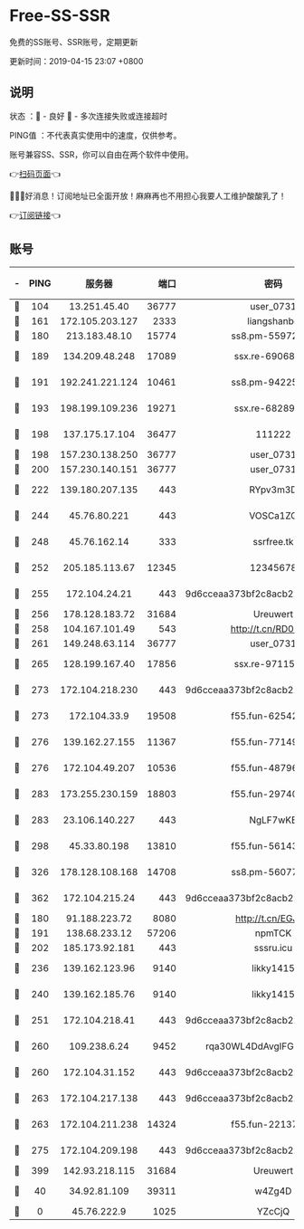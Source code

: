# Free-SS-SSR

免费的SS账号、SSR账号，定期更新

更新时间：2019-04-15 23:07 +0800

## 说明

状态     ：🙂 - 良好 🙁 - 多次连接失败或连接超时

PING值   ：不代表真实使用中的速度，仅供参考。

账号兼容SS、SSR，你可以自由在两个软件中使用。

👉[扫码页面](https://liesauer.github.io/Free-SS-SSR/)👈

🎉🎉🎉好消息！订阅地址已全面开放！麻麻再也不用担心我要人工维护酸酸乳了！

👉[订阅链接](https://www.liesauer.net/yogurt/subscribe?ACCESS_TOKEN=DAYxR3mMaZAsaqUb)👈

## 账号

|-|PING|服务器|端口|密码|加密方式|区域|
|:----:|:----:|:-----:|-----:|:----:|:----:|:----:|
|🙂|104|13.251.45.40|36777|user_0731|chacha20|SG|
|🙂|161|172.105.203.127|2333|liangshanbo|chacha20|JP|
|🙂|180|213.183.48.10|15774|ss8.pm-55972403|rc4-md5|RU|
|🙂|189|134.209.48.248|17089|ssx.re-69068513|aes-256-cfb|US|
|🙂|191|192.241.221.124|10461|ss8.pm-94225903|aes-256-cfb|US|
|🙂|193|198.199.109.236|19271|ssx.re-68289333|aes-256-cfb|US|
|🙂|198|137.175.17.104|36477|111222|aes-256-cfb|US|
|🙂|198|157.230.138.250|36777|user_0731|chacha20|US|
|🙂|200|157.230.140.151|36777|user_0731|chacha20|US|
|🙂|222|139.180.207.135|443|RYpv3m3D|aes-256-cfb|JP|
|🙂|244|45.76.80.221|443|VOSCa1ZG|aes-256-cfb|DE|
|🙂|248|45.76.162.14|333|ssrfree.tk|aes-256-cfb|SG|
|🙂|252|205.185.113.67|12345|12345678|aes-256-cfb|US|
|🙂|255|172.104.24.21|443|9d6cceaa373bf2c8acb22e60b6a58be6|aes-256-cfb|US|
|🙂|256|178.128.183.72|31684|Ureuwert|chacha20|US|
|🙂|258|104.167.101.49|543|http://t.cn/RD0D7sx|rc4-md5|CA|
|🙂|261|149.248.63.114|36777|user_0731|chacha20|CA|
|🙂|265|128.199.167.40|17856|ssx.re-97115769|aes-256-cfb|SG|
|🙂|273|172.104.218.230|443|9d6cceaa373bf2c8acb22e60b6a58be6|aes-256-cfb|US|
|🙂|273|172.104.33.9|19508|f55.fun-62542017|aes-256-cfb|SG|
|🙂|276|139.162.27.155|11367|f55.fun-77149220|aes-256-cfb|SG|
|🙂|276|172.104.49.207|10536|f55.fun-48796912|aes-256-cfb|SG|
|🙂|283|173.255.230.159|18803|f55.fun-29740639|aes-256-cfb|US|
|🙂|283|23.106.140.227|443|NgLF7wKB|aes-256-cfb|US|
|🙂|298|45.33.80.198|13810|f55.fun-56143757|aes-256-cfb|US|
|🙂|326|178.128.108.168|14708|ss8.pm-56077584|aes-256-cfb|SG|
|🙂|362|172.104.215.24|443|9d6cceaa373bf2c8acb22e60b6a58be6|aes-256-cfb|US|
|🙂|180|91.188.223.72|8080|http://t.cn/EGJIyrl|rc4-md5|RU|
|🙂|191|138.68.233.12|57206|npmTCK|rc4-md5|US|
|🙂|202|185.173.92.181|443|sssru.icu|rc4-md5|RU|
|🙂|236|139.162.123.96|9140|likky1415|aes-256-cfb|JP|
|🙂|240|139.162.185.76|9140|likky1415|aes-256-cfb|DE|
|🙂|251|172.104.218.41|443|9d6cceaa373bf2c8acb22e60b6a58be6|aes-256-cfb|US|
|🙂|260|109.238.6.24|9452|rqa30WL4DdAvgIFG6Fs3znzTa|aes-256-cfb|FR|
|🙂|260|172.104.31.152|443|9d6cceaa373bf2c8acb22e60b6a58be6|aes-256-cfb|US|
|🙂|263|172.104.217.138|443|9d6cceaa373bf2c8acb22e60b6a58be6|aes-256-cfb|US|
|🙂|263|172.104.211.238|14324|f55.fun-22137524|aes-256-cfb|US|
|🙂|275|172.104.209.198|443|9d6cceaa373bf2c8acb22e60b6a58be6|aes-256-cfb|US|
|🙂|399|142.93.218.115|31684|Ureuwert|chacha20|IN|
|🙁|40|34.92.81.109|39311|w4Zg4D|chacha20-ietf|US|
|🙁|0|45.76.222.9|1025|YZcCjQ|rc4-md5|JP|
